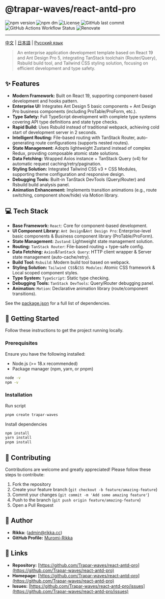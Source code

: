 # @trapar-waves/react-antd-pro

![npm version](https://img.shields.io/npm/v/@trapar-waves/react-antd-pro)
![npm dm](https://img.shields.io/npm/dm/@trapar-waves/react-antd-pro)
![License](https://img.shields.io/github/license/Trapar-waves/react-antd-pro)
![GitHub last commit](https://img.shields.io/github/last-commit/Trapar-waves/react-antd-pro)
![GitHub Actions Workflow Status](https://img.shields.io/github/actions/workflow/status/Trapar-waves/react-antd-pro/release.yml)
![Renovate](https://img.shields.io/badge/renovate-enabled-blue)

---

[中文](/readme/README-CN.md) | [日本語](/readme/README-JP.md) | [Русский язык](/readme/README-RU.md)

> An enterprise application development template based on React 19 and Ant Design Pro 5, integrating TanStack toolchain (Router/Query), Rsbuild build tool, and Tailwind CSS styling solution, focusing on efficient development and type safety.

## ✨ Features

- **Modern Framework:** Built on React 19, supporting component-based development and hooks pattern.
- **Enterprise UI:** Integrates Ant Design 5 basic components + Ant Design Pro business components (including ProTable/ProForm, etc.).
- **Type Safety:** Full TypeScript development with complete type systems covering API type definitions and state type checks.
- **Rapid Build:** Uses Rsbuild instead of traditional webpack, achieving cold start of development server in 2 seconds.
- **Intelligent Routing:** File-based routing with TanStack Router, auto-generating route configurations (supports nested routes).
- **State Management:** Adopts lightweight Zustand instead of complex Redux, providing composable atomic state solutions.
- **Data Fetching:** Wrapped Axios instance + TanStack Query (v4) for automatic request caching/retry/pagination.
- **Styling Solution:** Integrated Tailwind CSS v3 + CSS Modules, supporting theme configuration and responsive design.
- **Debugging Tools:** Built-in TanStack DevTools (Query/Router) and Rsbuild build analysis panel.
- **Animation Enhancement:** Implements transition animations (e.g., route switching, component show/hide) via Motion library.

## 💻 Tech Stack

- **Base Framework:** `React`: Core for component-based development.
- **UI Component Library:** `Ant Design`&`Ant Design Pro`: Enterprise-level basic components & Business component library (ProTable/ProForm).
- **State Management:** `Zustand`: Lightweight state management solution.
- **Routing:** `TanStack Router`: File-based routing + type-safe config.
- **Data Fetching:** `Axios`&`TanStack Query`: HTTP client wrapper & Server state management (auto-cache/retry).
- **Build Tool:** `Rsbuild`: Modern build tool based on webpack.
- **Styling Solution:** `Tailwind CSS`&`CSS Modules`: Atomic CSS framework & Local scoped component styles.
- **Type System:** `TypeScript`: Static type checking.
- **Debugging Tools:** `TanStack DevTools`: Query/Router debugging panel.
- **Animation:** `Motion`: Declarative animation library (route/component transitions).

See the [package.json](package.json) for a full list of dependencies.

## 🚀 Getting Started

Follow these instructions to get the project running locally.

### Prerequisites

Ensure you have the following installed:

- Node.js (>= 18.x recommended)
- Package manager (npm, yarn, or pnpm)

```bash
node -v
npm -v
```

### Installation

Run script

```bash
pnpm create trapar-waves
```

Install dependencies

```bash
npm install
yarn install
pnpm install
```

## 🤝 Contributing

Contributions are welcome and greatly appreciated! Please follow these steps to contribute:

1. Fork the repository
2. Create your feature branch (`git checkout -b feature/amazing-feature`)
3. Commit your changes (`git commit -m 'Add some amazing feature'`)
4. Push to the branch (`git push origin feature/amazing-feature`)
5. Open a Pull Request

## 👤 Author

- **Rikka:** (admin@rikka.cc)
- **GitHub Profile:** [Muromi-Rikka](https://github.com/Muromi-Rikka)

## 🔗 Links

- **Repository:** [https://github.com/Trapar-waves/react-antd-pro](https://github.com/Trapar-waves/react-antd-pro)
- **Homepage:** [https://github.com/Trapar-waves/react-antd-pro](https://github.com/Trapar-waves/react-antd-pro)
- **Issues:** [https://github.com/Trapar-waves/react-antd-pro/issues](https://github.com/Trapar-waves/react-antd-pro/issues)
